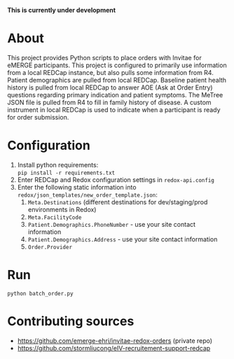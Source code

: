 **This is currently under development**

# About
This project provides Python scripts to place orders with Invitae for eMERGE participants. This project is configured 
to primarily use information from a local REDCap instance, but also pulls some information from R4. Patient 
demographics are pulled from local REDCap. Baseline patient health history is pulled from local REDCap to answer
AOE (Ask at Order Entry) questions regarding primary indication and patient symptoms. The MeTree JSON file is pulled
from R4 to fill in family history of disease. A custom instrument in local REDCap is used to indicate when a 
participant is ready for order submission. 


# Configuration
1.  Install python requirements:  
    `pip install -r requirements.txt`
1.  Enter REDCap and Redox configuration settings in `redox-api.config`
1.  Enter the following static information into `redox/json_templates/new_order_template.json`:
    1.  `Meta.Destinations` (different destinations for dev/staging/prod environments in Redox)
    1.  `Meta.FacilityCode`
    1.  `Patient.Demographics.PhoneNumber` - use your site contact information
    1.  `Patient.Demographics.Address` - use your site contact information
    1.  `Order.Provider`
    

# Run
`python batch_order.py`


# Contributing sources
* https://github.com/emerge-ehri/invitae-redox-orders (private repo)
* https://github.com/stormliucong/eIV-recruitement-support-redcap
